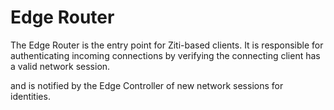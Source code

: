 # Edge Router

The Edge Router is the entry point for Ziti-based clients. It is responsible for authenticating incoming connections by
verifying the connecting client has a valid network session.  



and
is notified by the Edge Controller of new network sessions for identities.
